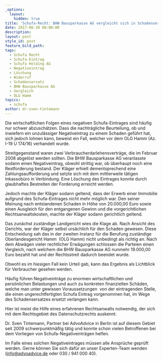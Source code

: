 ```yaml
---
_options:
  layout:
    hidden: true
title: 'Schufa-Recht: BHW Bausparkasse AG vergleicht sich in Schadensersatzprozess nach Negativeintrag'
date: 2017-06-30 00:00:00
description:
layout: post
style_id: post
feature_bild_path:
tags:
  - Schufa Recht
  - Schufa-Eintrag
  - Schufa Holding AG
  - Negativeintrag
  - Löschung
  - Widerruf
  - Schadensersatz
  - BHW Bausparkasse AG
  - Vergleich
  - OLG Hamm
topics:
  - schufa
author: dr-sven-tintemann
---
```



Die wirtschaftlichen Folgen eines negativen Schufa-Eintrages sind h&auml;ufig nur schwer abzusch&auml;tzen. Dass die nachtr&auml;gliche Beurteilung, ob und inwiefern ein unzul&auml;ssiger Negativeintrag zu einem Schaden gef&uuml;hrt hat, sich jedoch lohnen kann, beweist ein Fall, welcher vor dem OLG Hamm (Az. I-19 U 174/16) verhandelt wurde.

Streitgegenstand waren zwei Verbraucherdarlehensvertr&auml;ge, die im Februar 2008 abgel&ouml;st werden sollten. Die BHW Bausparkasse AG veranlasste sodann einen Negativeintrag, obwohl strittig war, ob &uuml;berhaupt noch eine Restforderung bestand. Der Kl&auml;ger erhielt dementsprechend eine Zahlungsaufforderung und setzte sich mit dem mittlerweile t&auml;tigen Inkassob&uuml;ro in Verbindung. Eine L&ouml;schung des Eintrages konnte durch glaubhaftes Bestreiten der Forderung erreicht werden.

Jedoch machte der Kl&auml;ger sodann geltend, dass der Erwerb einer Immobilie aufgrund des Schufa-Eintrages nicht mehr m&ouml;glich war. Den seiner Meinung nach entstandenen Schaden in H&ouml;he von 20.000,00 Euro sowie einen Ausgleich f&uuml;r den entgangenen Gewinn und die vorgerichtlichen Rechtsanwaltskosten, machte der Kl&auml;ger sodann gerichtlich geltend.

Das zun&auml;chst zust&auml;ndige Landgericht wies die Klage ab. Nach Ansicht des Gerichts, war der Kl&auml;ger selbst urs&auml;chlich f&uuml;r den Schaden gewesen. Diese Entscheidung sah das in der zweiten Instanz f&uuml;r die Berufung zust&auml;ndige Oberlandesgericht Hamm&nbsp; (OLG Hamm) nicht unbedingt als richtig an. Nach dem Abw&auml;gen vieler rechtlicher Erw&auml;gungen schlossen die Parteien einen Vergleich, nach welchem die BHW Bausparkasse AG nunmehr 19.000,00 Euro bezahlt hat und der Rechtsstreit dadurch beendet wurde.

Obwohl es im hiesigen Fall kein Urteil gab, kann das Ergebnis als Lichtblick f&uuml;r Verbraucher gesehen werden.

H&auml;ufig f&uuml;hren Negativeintr&auml;ge zu enormen wirtschaftlichen und pers&ouml;nlichen Belastungen und auch zu konkreten finanziellen Sch&auml;den, welche man unter gewissen Voraussetzungen&nbsp; von der eintragenden Stelle, die einen ungerechtfertigten Schufa Eintrag vorgenommen hat, im Wege des Schadensersatzes ersetzt verlangen kann.

Hier ist meist die Hilfe eines erfahrenen Rechtsanwalts notwendig, der sich mit dem Rechtsgebiet des Datenschutzrechts auskennt.

Dr. Sven Tintemann, Partner bei AdvoAdvice in Berlin ist auf diesem Gebiet seit 2009 schwerpunktm&auml;&szlig;ig t&auml;tig und konnte schon vielen Betroffenen bei dem Vorliegen von Schufa-Negativeintr&auml;gen helfen.

Im Falle eines solchen Negativeintrages m&uuml;ssen alle Anspr&uuml;che gepr&uuml;ft werden. Gerne k&ouml;nnen Sie sich daf&uuml;r an unser Experten-Team wenden ([info@advoadvice.de](mailto:info@advoadvice.de) oder 030 / 941 000 40).